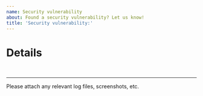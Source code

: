 ```yaml
---
name: Security vulnerability
about: Found a security vulnerability? Let us know!
title: 'Security vulnerability:'
---
```


# Details

<br>

***

Please attach any relevant log files, screenshots, etc.
